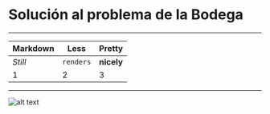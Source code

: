 # Solución al problema de la Bodega
****
Markdown | Less | Pretty
--- | --- | ---
*Still* | `renders` | **nicely**
1 | 2 | 3 
****
![alt text](https://github.com/esteban-duran/threads/bodega.PNG "Ejecución del programa")

